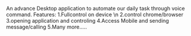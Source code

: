 An advance Desktop application to automate our daily task through voice command.
Features:
        1.Fullcontrol on device \n
        2.control chrome/browser
        3.opening application and controling
        4.Access Mobile and sending message/calling 
        5.Many more.....

